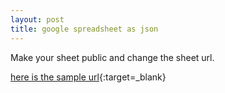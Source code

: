 ```yaml
---
layout: post
title: google spreadsheet as json
---
```

Make your sheet public and change the sheet url.

[here is the sample url](https://spreadsheets.google.com/feeds/list/17UFRY5IHNNA08M3C6J7KLl_mtZxYNtiZNJ3aPXhfEaM/od6/public/basic?hl=en_US&alt=json){:target=_blank}
